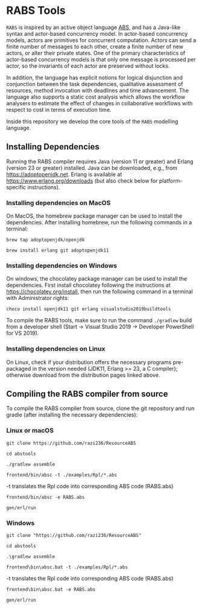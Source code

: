 RABS Tools
=========

`RABS` is inspired by an active object language [ABS](https://abs-models.org/), and has a Java-like syntax and actor-based concurrency model. In actor-based concurrency models, actors are primitives for concurrent computation. Actors can send a finite number of messages to each other, create a finite number of new actors, or alter their private states. One of the primary characteristics of actor-based concurrency models is that only one message is processed per actor, so the invariants of each actor are preserved without locks.

In addition, the language has
explicit notions for logical disjunction and conjunction between the task dependencies, qualitative assessment of resources, method invocation with deadlines and time
advancement. The language also supports a static cost analysis which allows the workflow analysers to estimate the effect
of changes in collaborative workflows with respect to cost in terms of
execution time.

Inside this repository we develop the core tools of the `RABS` modelling
language.

## **Installing Dependencies**

Running the RABS compiler requires Java (version 11 or greater) and Erlang (version 23 or greater) installed. Java can be downloaded, e.g., from https://adoptopenjdk.net. Erlang is available at https://www.erlang.org/downloads (but also check below for platform-specific instructions).

### **Installing dependencies on MacOS**

On MacOS, the homebrew package manager can be used to install the dependencies. After installing homebrew, run the following commands in a terminal:

`brew tap adoptopenjdk/openjdk`

`brew install erlang git adoptopenjdk11`

### Installing dependencies on Windows

On windows, the chocolatey package manager can be used to install the dependencies. First install chocolatey following the instructions at https://chocolatey.org/install, then run the following command in a terminal with Administrator rights:

`choco install openjdk11 git erlang visualstudio2019buildtools`

To compile the RABS tools, make sure to run the command `./gradlew` build from a developer shell (Start -> Visual Studio 2019 -> Developer PowerShell for VS 2019).

### Installing dependencies on Linux

On Linux, check if your distribution offers the necessary programs pre-packaged in the version needed (JDK11, Erlang >= 23, a C compiler); otherwise download from the distribution pages linked above.

## Compiling the RABS compiler from source

To compile the RABS compiler from source, clone the git repository and run gradle (after installing the necessary dependencies):


### Linux or macOS

`git clone https://github.com/razi236/ResourceABS`

`cd abstools`

`./gradlew assemble`

`frontend/bin/absc -t ./examples/Rpl/*.abs`

-t translates the Rpl code into corresponding ABS code (RABS.abs)

`frontend/bin/absc -e RABS.abs`

`gen/erl/run`

### Windows

`git clone "https://github.com/razi236/ResourceABS"`

`cd abstools`

`.\gradlew assemble`

`frontend\bin\absc.bat -t ./examples/Rpl/*.abs`

-t translates the Rpl code into corresponding ABS code (RABS.abs)

`frontend\bin\absc.bat -e RABS.abs`

`gen/erl/run`



